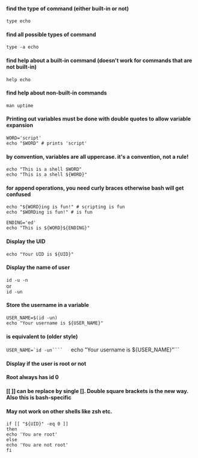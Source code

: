#### find the type of command (either built-in or not)
```type echo```

#### find all possible types of command
```type -a echo```

#### find help about a built-in command (doesn't work for commands that are not built-in)
```help echo```

#### find help about non-built-in commands
```man uptime```

#### Printing out variables must be done with double quotes to allow variable expansion
```WORD='script'```  
```echo "$WORD" # prints 'script'```

#### by convention, variables are all uppercase. it's a convention, not a rule!
```echo "This is a shell $WORD"```  
```echo "This is a shell ${WORD}"```

#### for append operations, you need curly braces otherwise bash will get confused
```echo "${WORD}ing is fun!" # scripting is fun```  
```echo "$WORDing is fun!" # is fun```

```ENDING='ed'```  
```echo "This is ${WORD}${ENDING}"```

#### Display the UID
```echo "Your UID is ${UID}"```

#### Display the name of user
```id -u -n```  
or  
```id -un```

#### Store the username in a variable
```USER_NAME=$(id -un)```  
```echo "Your username is ${USER_NAME}"```  

#### is equivalent to (older style)
```USER_NAME=`id -un````  
```echo "Your username is ${USER_NAME}"```  

#### Display if the user is root or not
#### Root always has id 0
#### [[ ]] can be replace by single []. Double square brackets is the new way. Also this is bash-specific
#### May not work on other shells like zsh etc.
```if [[ "${UID}" -eq 0 ]]```  
```then```  
  ```echo 'You are root'```  
```else```  
  ```echo 'You are not root'```  
```fi```  

